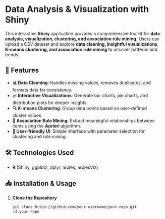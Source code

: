 # Data Analysis & Visualization with Shiny  

This interactive **Shiny** application provides a comprehensive toolkit for **data analysis, visualization, clustering, and association rule mining**. Users can upload a CSV dataset and explore **data cleaning, insightful visualizations, K-means clustering, and association rule mining** to uncover patterns and trends.  

## 🚀 Features  
- **📊 Data Cleaning**: Handles missing values, removes duplicates, and formats data for consistency.  
- **📈 Interactive Visualizations**: Generate bar charts, pie charts, and distribution plots for deeper insights.  
- **🔍 K-means Clustering**: Group data points based on user-defined cluster values.  
- **🔗 Association Rule Mining**: Extract meaningful relationships between items using the **Apriori** algorithm.  
- **🎯 User-friendly UI**: Simple interface with parameter selection for clustering and rule mining.  

## 🛠️ Technologies Used  
- **R** (Shiny, ggplot2, dplyr, arules, arulesViz)  

## 📥 Installation & Usage  
1. **Clone the Repository**  
   ```sh
   git clone https://github.com/your-username/your-repo.git
   cd your-repo
